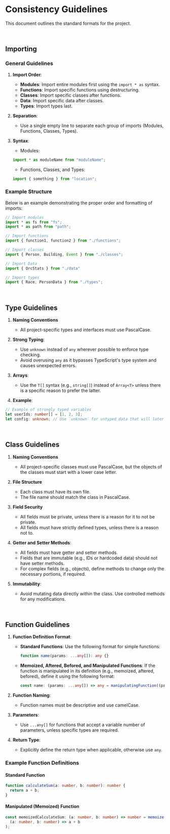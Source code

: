 # Consistency Guidelines

This document outlines the standard formats for the project.

<br>

## Importing

### General Guidelines

1. **Import Order**:
   - **Modules**: Import entire modules first using the `import * as` syntax.
   - **Functions**: Import specific functions using destructuring.
   - **Classes**: Import specific classes after functions.
   - **Data**: Import specific data after classes.
   - **Types**: Import types last.

1. **Separation**:
   - Use a single empty line to separate each group of imports (Modules, Functions, Classes, Types).

1. **Syntax**:
   - Modules:
   ```TypeScript
   import * as moduleName from "moduleName";
   ```
   - Functions, Classes, and Types:
   ```TypeScript
   import { something } from "location";
   ```

### Example Structure

Below is an example demonstrating the proper order and formatting of imports:

```typescript
// Import modules
import * as fs from "fs";
import * as path from "path";

// Import functions
import { function1, function2 } from "./functions";

// Import classes
import { Person, Building, Event } from "./classes";

// Import Data
import { OrcStats } from "./data"

// Import types
import { Race, PersonData } from "./types";
```

<br>

## Type Guidelines

1. **Naming Conventions**
   - All project-specific types and interfaces must use PascalCase.

1. **Strong Typing**:
   - Use `unknown` instead of `any` wherever possible to enforce type checking.
   - Avoid overusing `any` as it bypasses TypeScript's type system and causes unexpected errors.

1. **Arrays**:
   - Use the `T[]` syntax (e.g., `string[]`) instead of `Array<T>` unless there is a specific reason to prefer the latter.

1. **Example**:

```typescript
// Example of strongly typed variables
let userIds: number[] = [1, 2, 3];
let config: unknown; // Use `unknown` for untyped data that will later be refined
```

<br>

## Class Guidelines

1. **Naming Conventions**
   - All project-specific classes must use PascalCase, but the objects of the classes must start with a lower case letter.

1. **File Structure**
   - Each class must have its own file.
   - The file name should match the class in PascalCase.

1. **Field Security**
   - All fields must be private, unless there is a reason for it to not be private.
   - All fields must have strictly defined types, unless there is a reason not to.

1. **Getter and Setter Methods**:
   - All fields must have getter and setter methods.
   - Fields that are immutable (e.g., IDs or hardcoded data) should not have setter methods.
   - For complex fields (e.g., objects), define methods to change only the necessary portions, if required.

1. **Immutability**:
   - Avoid mutating data directly within the class. Use controlled methods for any modifications.

<br>

## Function Guidelines

1. **Function Definition Format**:
   - **Standard Functions**: Use the following format for simple functions:
     ```typescript
     function name(params: ...any[]): any {}
     ```
   - **Memoized, Aftered, Befored, and Manipulated Functions**: If the function is manipulated in its definition (e.g., memoized, aftered, befored), define it using the following format:
     ```typescript
     const name: (params: ...any[]) => any = manipulatingFunction((params: ...any[]) => any): any => {})
     ```

2. **Function Naming**:
   - Function names must be descriptive and use camelCase.

3. **Parameters**:
   - Use `...any[]` for functions that accept a variable number of parameters, unless specific types are required.

4. **Return Type**:
   - Explicitly define the return type when applicable, otherwise use `any`.

### Example Function Definitions

#### Standard Function
```typescript
function calculateSum(a: number, b: number): number {
  return a + b;
}
```
#### Manipulated (Memoized) Function

```TypeScript
const memoizedCalculateSum: (a: number, b: number) => number = memoize(
  (a: number, b: number) => a + b
);
```
